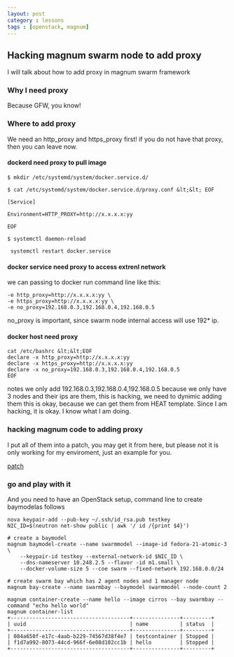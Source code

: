```yaml
---
layout: post
category : lessons
tags : [openstack, magnum]
---
```



## Hacking magnum swarm node to add proxy

I will talk about how to add proxy in magnum swarm framework

### Why I need proxy

Because GFW, you know!

### Where to add proxy

We need an http_proxy and https_proxy first! if you do not have that proxy, then you can leave now.

#### dockerd need proxy to pull image

    $ mkdir /etc/systemd/system/docker.service.d/

    $ cat /etc/systemd/system/docker.service.d/proxy.conf &lt;&lt; EOF

    [Service]

    Environment=HTTP_PROXY=http://x.x.x.x:yy

    EOF

    $ systemctl daemon-reload

     systemctl restart docker.service

#### docker service need proxy to access extrenl network

we can passing to docker run command line like this:

    -e http_proxy=http://x.x.x.x:yy \
    -e https_proxy=http://x.x.x.x:yy \
    -e no_proxy=192.168.0.3,192.168.0.4,192.168.0.5

no_proxy is important, since swarm node internal access will use 192* ip.

#### docker host need proxy

    cat /etc/bashrc &lt;&lt;EOF
    declare -x http_proxy=http://x.x.x.x:yy
    declare -x https_proxy=http://x.x.x.x:yy
    declare -x no_proxy=192.168.0.3,192.168.0.4,192.168.0.5
    EOF

notes we only add 192.168.0.3,192.168.0.4,192.168.0.5 because we only have 3 nodes and their ips are them, this is hacking, we need to dynimic adding them this is okay, because we can get them from HEAT template. Since I am hacking, it is okay. I know what I am doing.

### hacking magnum code to adding proxy

I put all of them into a patch, you may get it from here, but please not it is only working for my enviroment, just an example for you.

[patch](https://github.com/taget/mybin/blob/master/misc/0001-Add-proxy-swarm.patch)


### go and play with it

And you need to have an OpenStack setup, command line to create baymodelas follows

    nova keypair-add --pub-key ~/.ssh/id_rsa.pub testkey
    NIC_ID=$(neutron net-show public | awk '/ id /{print $4}')

    # create a baymodel
    magnum baymodel-create --name swarmmodel --image-id fedora-21-atomic-3 \
        --keypair-id testkey --external-network-id $NIC_ID \
        --dns-nameserver 10.248.2.5 --flavor -id m1.small \
        --docker-volume-size 5 --coe swarm --fixed-network 192.168.0.0/24

    # create swarm bay which has 2 agent nodes and 1 manager node
    magnum bay-create --name swarmbay --baymodel swarmmodel --node-count 2

    magnum container-create --name hello --image cirros --bay swarmbay --command "echo hello world"
    magnum container-list
    +--------------------------------------+---------------+---------+
    | uuid                                 | name          | status  |
    +--------------------------------------+---------------+---------+
    | 084a650f-e17c-4aab-b229-74567d38f4e7 | testcontainer | Stopped |
    | f1d7a992-8073-44cd-966f-6e08d102cc1b | hello         | Stopped |
    +--------------------------------------+---------------+---------+



